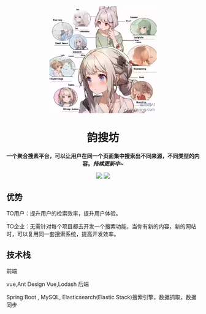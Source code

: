 <p align="center">
    <a href="" target="_blank">
      <img src="./docs/imgs/icon.jpg" width="280" />
    </a>
</p>
<h1 align="center">韵搜坊</h1>
<p align="center"><strong>一个聚合搜素平台，可以让用户在同一个页面集中搜索出不同来源，不同类型的内容。<em>持续更新中~</em></strong></p>
<div align="center">
    <a href="https://github.com/IMZHEYA/zhesou-backend"><img src="https://img.shields.io/badge/github-项目地址-yellow.svg?style=plasticr"></a>
    <a href="https://github.com/IMZHEYA/zhesou-frontend"><img src="https://img.shields.io/badge/前端-项目地址-blueviolet.svg?style=plasticr"></a>
</div>

## 优势
TO用户：提升用户的检索效率，提升用户体验。

TO企业：无需针对每个项目都去开发一个搜索功能，当你有新的内容，新的网站时，可以复用同一套搜索系统，提高开发效率。

## 技术栈
前端

vue,Ant Design Vue,Lodash
后端

Spring Boot , MySQL, Elasticsearch(Elastic Stack)搜索引擎，数据抓取，数据同步